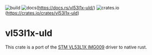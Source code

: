 ![build](https://github.com/TomSievers/vl53l1x-rs/actions/workflows/rust.yml/badge.svg)
![docs](https://img.shields.io/badge/docs-stable-blue)(https://docs.rs/vl53l1x-uld/)
![crates.io](https://img.shields.io/crates/v/vl53l1x-uld)(https://crates.io/crates/vl53l1x-uld)

# vl53l1x-uld
This crate is a port of the [STM VL53L1X IMG009][driver-page] driver to native rust.

[driver-page]: https://www.st.com/content/st_com/en/products/embedded-software/imaging-software/stsw-img009.html#overview
